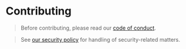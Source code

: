 # Contributing

> Before contributing, please read our [code of conduct](https://github.com/commercehub-oss/gradle-cucumber-jvm-plugin/blob/master/CODE_OF_CONDUCT.md).

> See [our security policy](SECURITY.md) for handling of security-related matters.
